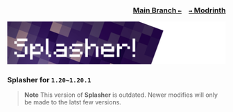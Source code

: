 ### <p align=right>[Main Branch `←`](https://github.com/KessokuTeaTime/Splasher)&emsp;[`→` Modrinth](https://modrinth.com/mod/splasher)</p>

![Banner](https://github.com/KessokuTeaTime/Splasher/blob/artwork/banner.png)

### Splasher for `1.20~1.20.1`

> **Note**
> This version of **Splasher** is outdated. Newer modifies will only be made to the latst few versions.
